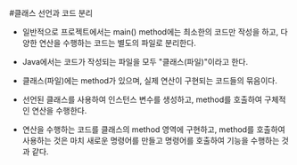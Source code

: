 #클래스 선언과 코드 분리

* 일반적으로 프로젝트에서는 main() method에는 최소한의 코드만 작성을 하고, 다양한 연산을 수행하는 코드는 별도의 파일로 분리한다.

* Java에서는 코드가 작성되는 파일을 모두 "클래스(파일)"이라고 한다.

* 클래스(파일)에는 method가 있으며, 실제 연산이 구현되는 코드들의 묶음이다.

* 선언된 클래스를 사용하여 인스턴스 변수를 생성하고, method를 호출하여 구체적인 연산을 수행한다.

* 연산을 수행하는 코드를 클래스의 method 영역에 구현하고, method를 호출하여 사용하는 것은 마치 새로운 명령어를 만들고 명령어를 호출하여 기능을 수행하는 것과 같다.
